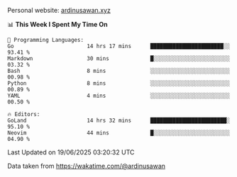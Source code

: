 Personal website: [ardinusawan.xyz](https://ardinusawan.xyz)

<!--START_SECTION:waka-->
📊 **This Week I Spent My Time On** 

```text
💬 Programming Languages: 
Go                       14 hrs 17 mins      ███████████████████████░░   93.41 % 
Markdown                 30 mins             █░░░░░░░░░░░░░░░░░░░░░░░░   03.32 % 
Bash                     8 mins              ░░░░░░░░░░░░░░░░░░░░░░░░░   00.98 % 
Python                   8 mins              ░░░░░░░░░░░░░░░░░░░░░░░░░   00.89 % 
YAML                     4 mins              ░░░░░░░░░░░░░░░░░░░░░░░░░   00.50 % 

🔥 Editors: 
GoLand                   14 hrs 32 mins      ████████████████████████░   95.10 % 
Neovim                   44 mins             █░░░░░░░░░░░░░░░░░░░░░░░░   04.90 % 
```


 Last Updated on 19/06/2025 03:20:32 UTC
<!--END_SECTION:waka-->
Data taken from https://wakatime.com/@ardinusawan
